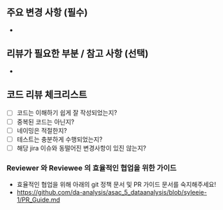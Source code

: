 <!-- 
PR 제목에는  이슈 번호를 반드시 적어주세요!
ex) [XXX] 작업 내용에 대한 제목

리뷰가 필요한 경우 Reviewer 를 추가해주세요
Reviewer 를 위해 아래의 본문 내용을 작성해주세요
-->
## 주요 변경 사항 (필수)
- 

## 리뷰가 필요한 부분 / 참고 사항 (선택)
- 

## 코드 리뷰 체크리스트

- [ ] 코드는 이해하기 쉽게 잘 작성되었는지?
- [ ] 중복된 코드는 아닌지?
- [ ] 네이밍은 적절한지?
- [ ] 테스트는 충분하게 수행되었는지?
- [ ] 해당 jira 이슈와 동떨어진 변경사항이 있진 않는지?

### Reviewer 와 Reviewee 의 효율적인 협업을 위한 가이드
- 효율적인 협업을 위해 아래의 git 정책 문서 및 PR 가이드 문서를 숙지해주세요!
- https://github.com/da-analysis/asac_5_dataanalysis/blob/syleeie-1/PR_Guide.md
